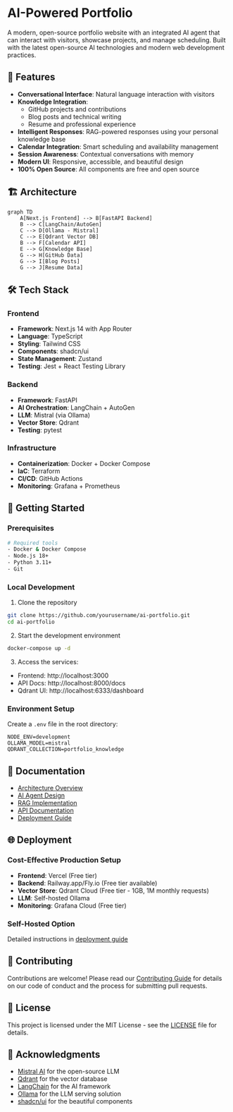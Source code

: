 # AI-Powered Portfolio

A modern, open-source portfolio website with an integrated AI agent that can interact with visitors, showcase projects, and manage scheduling. Built with the latest open-source AI technologies and modern web development practices.

## 🌟 Features

- **Conversational Interface**: Natural language interaction with visitors
- **Knowledge Integration**: 
  - GitHub projects and contributions
  - Blog posts and technical writing
  - Resume and professional experience
- **Intelligent Responses**: RAG-powered responses using your personal knowledge base
- **Calendar Integration**: Smart scheduling and availability management
- **Session Awareness**: Contextual conversations with memory
- **Modern UI**: Responsive, accessible, and beautiful design
- **100% Open Source**: All components are free and open source

## 🏗 Architecture

```mermaid
graph TD
    A[Next.js Frontend] --> B[FastAPI Backend]
    B --> C[LangChain/AutoGen]
    C --> D[Ollama - Mistral]
    C --> E[Qdrant Vector DB]
    B --> F[Calendar API]
    E --> G[Knowledge Base]
    G --> H[GitHub Data]
    G --> I[Blog Posts]
    G --> J[Resume Data]
```

## 🛠 Tech Stack

### Frontend
- **Framework**: Next.js 14 with App Router
- **Language**: TypeScript
- **Styling**: Tailwind CSS
- **Components**: shadcn/ui
- **State Management**: Zustand
- **Testing**: Jest + React Testing Library

### Backend
- **Framework**: FastAPI
- **AI Orchestration**: LangChain + AutoGen
- **LLM**: Mistral (via Ollama)
- **Vector Store**: Qdrant
- **Testing**: pytest

### Infrastructure
- **Containerization**: Docker + Docker Compose
- **IaC**: Terraform
- **CI/CD**: GitHub Actions
- **Monitoring**: Grafana + Prometheus

## 🚀 Getting Started

### Prerequisites
```bash
# Required tools
- Docker & Docker Compose
- Node.js 18+
- Python 3.11+
- Git
```

### Local Development
1. Clone the repository
```bash
git clone https://github.com/yourusername/ai-portfolio.git
cd ai-portfolio
```

2. Start the development environment
```bash
docker-compose up -d
```

3. Access the services:
- Frontend: http://localhost:3000
- API Docs: http://localhost:8000/docs
- Qdrant UI: http://localhost:6333/dashboard

### Environment Setup
Create a `.env` file in the root directory:
```env
NODE_ENV=development
OLLAMA_MODEL=mistral
QDRANT_COLLECTION=portfolio_knowledge
```

## 📝 Documentation

- [Architecture Overview](./docs/architecture.md)
- [AI Agent Design](./docs/ai-agent.md)
- [RAG Implementation](./docs/rag.md)
- [API Documentation](./docs/api.md)
- [Deployment Guide](./docs/deployment.md)

## 🌐 Deployment

### Cost-Effective Production Setup
- **Frontend**: Vercel (Free tier)
- **Backend**: Railway.app/Fly.io (Free tier available)
- **Vector Store**: Qdrant Cloud (Free tier - 1GB, 1M monthly requests)
- **LLM**: Self-hosted Ollama
- **Monitoring**: Grafana Cloud (Free tier)

### Self-Hosted Option
Detailed instructions in [deployment guide](./docs/deployment.md)

## 🤝 Contributing

Contributions are welcome! Please read our [Contributing Guide](CONTRIBUTING.md) for details on our code of conduct and the process for submitting pull requests.

## 📄 License

This project is licensed under the MIT License - see the [LICENSE](LICENSE) file for details.

## 🙏 Acknowledgments

- [Mistral AI](https://mistral.ai/) for the open-source LLM
- [Qdrant](https://qdrant.tech/) for the vector database
- [LangChain](https://langchain.org/) for the AI framework
- [Ollama](https://ollama.ai/) for the LLM serving solution
- [shadcn/ui](https://ui.shadcn.com/) for the beautiful components 